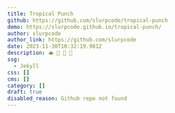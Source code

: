 ```yaml
---
title: Tropical Punch
github: https://github.com/slurpcode/tropical-punch
demo: https://slurpcode.github.io/tropical-punch/
author: slurpcode
author_link: https://github.com/slurpcode
date: 2023-11-30T10:32:19.981Z
description: 🫖 🧋 🧃 🧉
ssg:
  - Jekyll
css: []
cms: []
category: []
draft: true
disabled_reason: Github repo not found
---
```

